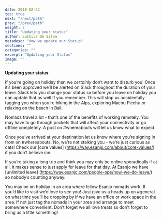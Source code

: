```yaml
---
date: 2018-02-22
toc: true
next: "/next/path"
prev: "/prev/path"
weight: 2
title: "Updating your status"
author: Sushila De Silva
metadesc: "How we update our Status"
sections: ""
categories: ""
excerpt: "Updating your Status"
image: ""
---
```


**Updating your status**

If you’re going on holiday then we *certainly* don’t want to disturb you! Once it’s been approved we’ll be alerted on Slack throughout the duration of your leave. Slack lets you change your status so before you leave on holiday you can update that as well if you remember. This will stop us accidentally tagging you when you’re hiking in the Alps, exploring Machu Picchu or relaxing on the beach in Bali.

Nomads travel a lot - that’s one of the benefits of working remotely. You may have to go through pockets that will affect your connectivity or go offline completely. A post on #whereabouts will let us know what to expect.

Once you’ve arrived at your destination let us know where you’re signing in from on #whereabouts. No, we’re not stalking you - we’re just curious as cats! Check our [core values] (https://way.esanjo.com/about/core-values/) if you don’t believe me.

If you’re taking a long trip and think you may only be online sporadically if at all, it makes sense to just apply for leave for that day. At Esanjo we have [unlimited leave] (https://way.esanjo.com/people-ops/how-we-do-leave/) so nobody’s counting anyway.

You may be on holiday in an area where fellow Esanjo nomads work. If you’d like to visit we’d love to see you! Just give us a heads up on #general on what time you’ll be dropping by if we have an office or work space in the area. If not just tag the nomads in your area and arrange to meet somewhere convenient. Don’t forget we all love treats so don’t forget to bring us a little something!
